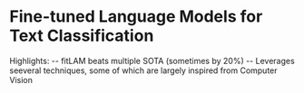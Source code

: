 Fine-tuned Language Models for Text Classification
================================================

Highlights:
-- fitLAM beats multiple SOTA (sometimes by 20%)
-- Leverages seeveral techniques, some of which are largely inspired from Computer Vision
